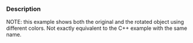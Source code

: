 ### Description
NOTE: this example shows both the original and the rotated object using different colors. Not exactly equivalent to the C++ example with the same name.

[]([Image:Rotationaroundline.png])
